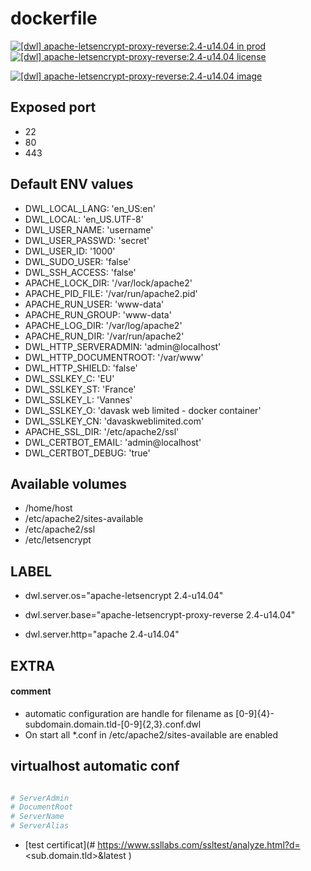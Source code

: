 # dockerfile

[![[dwl] apache-letsencrypt-proxy-reverse:2.4-u14.04 in prod][badge-shields]](https://hub.docker.com/r/davask/d-apache-letsencrypt-proxy-reverse/)
[![[dwl] apache-letsencrypt-proxy-reverse:2.4-u14.04 license][badge-license]](https://app.fossa.io/projects/git%2Bhttps%3A%2F%2Fgithub.com%2Fdavask%2Fd-apache-letsencrypt-proxy-reverse?ref=badge_shield)

[![[dwl] apache-letsencrypt-proxy-reverse:2.4-u14.04 image][badge-docker]](https://hub.docker.com/r/davask/d-apache-letsencrypt-proxy-reverse/)

[badge-docker]: https://dockeri.co/image/davask/d-apache-letsencrypt-proxy-reverse "[dwl] apache-letsencrypt-proxy-reverse:2.4-u14.04 image"
[badge-shields]: https://img.shields.io/badge/davask%2Fd--apache--letsencrypt--proxy--reverse-env_prod-brightgreen.svg?style=flat "[dwl] apache-letsencrypt-proxy-reverse:2.4-u14.04 in prod"
[badge-license]: https://img.shields.io/badge/davask%2Fd--apache--letsencrypt--proxy--reverse-license_MIT-brightgreen.svg?style=flat "[dwl] apache-letsencrypt-proxy-reverse:2.4-u14.04 license"

## Exposed port

- 22
- 80
- 443
## Default ENV values

- DWL_LOCAL_LANG: 'en_US:en'
- DWL_LOCAL: 'en_US.UTF-8'
- DWL_USER_NAME: 'username'
- DWL_USER_PASSWD: 'secret'
- DWL_USER_ID: '1000'
- DWL_SUDO_USER: 'false'
- DWL_SSH_ACCESS: 'false'
- APACHE_LOCK_DIR: '/var/lock/apache2'
- APACHE_PID_FILE: '/var/run/apache2.pid'
- APACHE_RUN_USER: 'www-data'
- APACHE_RUN_GROUP: 'www-data'
- APACHE_LOG_DIR: '/var/log/apache2'
- APACHE_RUN_DIR: '/var/run/apache2'
- DWL_HTTP_SERVERADMIN: 'admin@localhost'
- DWL_HTTP_DOCUMENTROOT: '/var/www'
- DWL_HTTP_SHIELD: 'false'
- DWL_SSLKEY_C: 'EU'
- DWL_SSLKEY_ST: 'France'
- DWL_SSLKEY_L: 'Vannes'
- DWL_SSLKEY_O: 'davask web limited - docker container'
- DWL_SSLKEY_CN: 'davaskweblimited.com'
- APACHE_SSL_DIR: '/etc/apache2/ssl'
- DWL_CERTBOT_EMAIL: 'admin@localhost'
- DWL_CERTBOT_DEBUG: 'true'
## Available volumes

- /home/host
- /etc/apache2/sites-available
- /etc/apache2/ssl
- /etc/letsencrypt
## LABEL

- dwl.server.os="apache-letsencrypt 2.4-u14.04"

- dwl.server.base="apache-letsencrypt-proxy-reverse 2.4-u14.04"

- dwl.server.http="apache 2.4-u14.04"

## EXTRA

#### comment

- automatic configuration are handle for filename as [0-9]{4}\-subdomain\.domain\.tld\-[0-9]{2,3}\.conf\.dwl
- On start all *.conf in /etc/apache2/sites-available are enabled

## virtualhost automatic conf

```bash

# ServerAdmin
# DocumentRoot
# ServerName
# ServerAlias

```


- [test certificat](# https://www.ssllabs.com/ssltest/analyze.html?d=<sub.domain.tld>&latest
)
